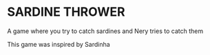 # SARDINE THROWER

A game where you try to catch sardines
and Nery tries to catch them

This game was inspired by Sardinha
